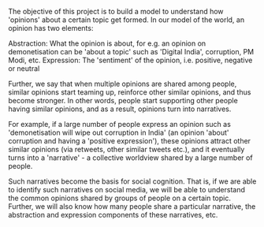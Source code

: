 The objective of this project is to build a model to understand how 'opinions' about a certain topic get formed. In our model of the world, an opinion has two elements:

Abstraction: What the opinion is about, for e.g. an opinion on demonetisation can be 'about a topic' such as 'Digital India', corruption, PM Modi, etc.
Expression: The 'sentiment' of the opinion, i.e. positive, negative or neutral
 

Further, we say that when multiple opinions are shared among people, similar opinions start teaming up, reinforce other similar opinions, and thus become stronger. In other words, people start supporting other people having similar opinions, and as a result, opinions turn into narratives.

 

For example, if a large number of people express an opinion such as 'demonetisation will wipe out corruption in India' (an opinion 'about' corruption and having a 'positive expression'), these opinions attract other similar opinions (via retweets, other similar tweets etc.), and it eventually turns into a 'narrative' - a collective worldview shared by a large number of people.

 

Such narratives become the basis for social cognition. That is, if we are able to identify such narratives on social media, we will be able to understand the common opinions shared by groups of people on a certain topic. Further, we will also know how many people share a particular narrative, the abstraction and expression components of these narratives, etc. 
